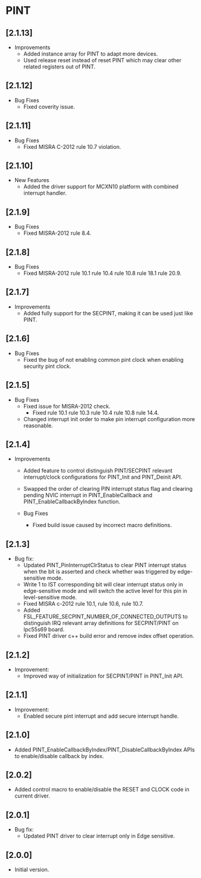 # PINT

## [2.1.13]

- Improvements
  - Added instance array for PINT to adapt more devices.
  - Used release reset instead of reset PINT which may clear other related registers out of PINT.

## [2.1.12]

- Bug Fixes
  - Fixed coverity issue.

## [2.1.11]

- Bug Fixes
  - Fixed MISRA C-2012 rule 10.7 violation.

## [2.1.10]

- New Features
  - Added the driver support for MCXN10 platform with combined interrupt handler.

## [2.1.9]

- Bug Fixes
  - Fixed MISRA-2012 rule 8.4.

## [2.1.8]

- Bug Fixes
  - Fixed MISRA-2012 rule 10.1 rule 10.4 rule 10.8 rule 18.1 rule 20.9.

## [2.1.7]

- Improvements
  - Added fully support for the SECPINT, making it can be used just like PINT.

## [2.1.6]

- Bug Fixes
  - Fixed the bug of not enabling common pint clock when enabling security pint clock.

## [2.1.5]

- Bug Fixes
  - Fixed issue for MISRA-2012 check.
    - Fixed rule 10.1 rule 10.3 rule 10.4 rule 10.8 rule 14.4.
  - Changed interrupt init order to make pin interrupt configuration more reasonable.

## [2.1.4]

- Improvements
  - Added feature to control distinguish PINT/SECPINT relevant interrupt/clock configurations for PINT_Init and PINT_Deinit API.

  - Swapped the order of clearing PIN interrupt status flag and clearing pending NVIC interrupt
    in PINT_EnableCallback and PINT_EnableCallbackByIndex function.

  - Bug Fixes

    - Fixed build issue caused by incorrect macro definitions.

## [2.1.3]

- Bug fix:
  - Updated PINT_PinInterruptClrStatus to clear PINT interrupt status when the bit is asserted and check whether was triggered by edge-sensitive mode.
  - Write 1 to IST corresponding bit will clear interrupt status only in edge-sensitive mode and will switch the active level for this pin in level-sensitive mode.
  - Fixed MISRA c-2012 rule 10.1, rule 10.6, rule 10.7.
  - Added FSL_FEATURE_SECPINT_NUMBER_OF_CONNECTED_OUTPUTS to distinguish IRQ relevant array definitions for SECPINT/PINT on lpc55s69 board.
  - Fixed PINT driver c++ build error and remove index offset operation.

## [2.1.2]

- Improvement:
  - Improved way of initialization for SECPINT/PINT in PINT_Init API.

## [2.1.1]

- Improvement:
  - Enabled secure pint interrupt and add secure interrupt handle.

## [2.1.0]

- Added PINT_EnableCallbackByIndex/PINT_DisableCallbackByIndex APIs to enable/disable callback by index.

## [2.0.2]

- Added control macro to enable/disable the RESET and CLOCK code in current driver.

## [2.0.1]

- Bug fix:
  - Updated PINT driver to clear interrupt only in Edge sensitive.

## [2.0.0]

- Initial version.
